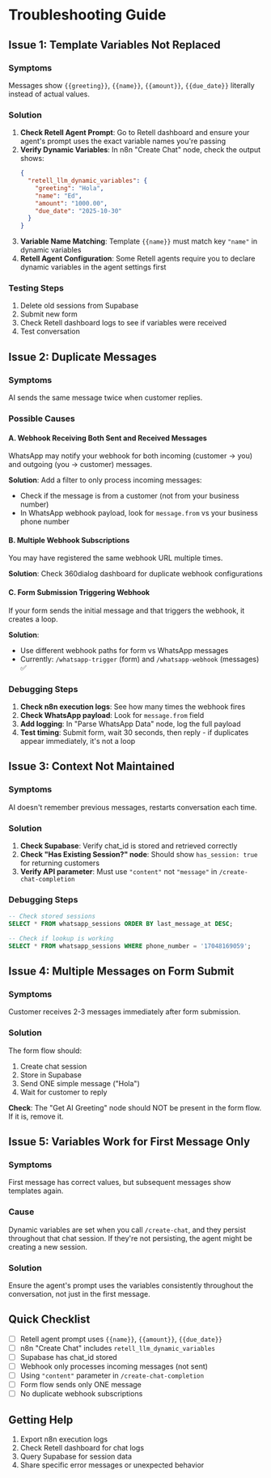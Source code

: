 # Troubleshooting Guide

## Issue 1: Template Variables Not Replaced

### Symptoms
Messages show `{{greeting}}`, `{{name}}`, `{{amount}}`, `{{due_date}}` literally instead of actual values.

### Solution
1. **Check Retell Agent Prompt**: Go to Retell dashboard and ensure your agent's prompt uses the exact variable names you're passing
2. **Verify Dynamic Variables**: In n8n "Create Chat" node, check the output shows:
   ```json
   {
     "retell_llm_dynamic_variables": {
       "greeting": "Hola",
       "name": "Ed",
       "amount": "1000.00",
       "due_date": "2025-10-30"
     }
   }
   ```
3. **Variable Name Matching**: Template `{{name}}` must match key `"name"` in dynamic variables
4. **Retell Agent Configuration**: Some Retell agents require you to declare dynamic variables in the agent settings first

### Testing Steps
1. Delete old sessions from Supabase
2. Submit new form
3. Check Retell dashboard logs to see if variables were received
4. Test conversation

## Issue 2: Duplicate Messages

### Symptoms
AI sends the same message twice when customer replies.

### Possible Causes

#### A. Webhook Receiving Both Sent and Received Messages
WhatsApp may notify your webhook for both incoming (customer → you) and outgoing (you → customer) messages.

**Solution**: Add a filter to only process incoming messages:
- Check if the message is from a customer (not from your business number)
- In WhatsApp webhook payload, look for `message.from` vs your business phone number

#### B. Multiple Webhook Subscriptions
You may have registered the same webhook URL multiple times.

**Solution**: Check 360dialog dashboard for duplicate webhook configurations

#### C. Form Submission Triggering Webhook
If your form sends the initial message and that triggers the webhook, it creates a loop.

**Solution**:
- Use different webhook paths for form vs WhatsApp messages
- Currently: `/whatsapp-trigger` (form) and `/whatsapp-webhook` (messages) ✅

### Debugging Steps

1. **Check n8n execution logs**: See how many times the webhook fires
2. **Check WhatsApp payload**: Look for `message.from` field
3. **Add logging**: In "Parse WhatsApp Data" node, log the full payload
4. **Test timing**: Submit form, wait 30 seconds, then reply - if duplicates appear immediately, it's not a loop

## Issue 3: Context Not Maintained

### Symptoms
AI doesn't remember previous messages, restarts conversation each time.

### Solution
1. **Check Supabase**: Verify chat_id is stored and retrieved correctly
2. **Check "Has Existing Session?" node**: Should show `has_session: true` for returning customers
3. **Verify API parameter**: Must use `"content"` not `"message"` in `/create-chat-completion`

### Debugging Steps
```sql
-- Check stored sessions
SELECT * FROM whatsapp_sessions ORDER BY last_message_at DESC;

-- Check if lookup is working
SELECT * FROM whatsapp_sessions WHERE phone_number = '17048169059';
```

## Issue 4: Multiple Messages on Form Submit

### Symptoms
Customer receives 2-3 messages immediately after form submission.

### Solution
The form flow should:
1. Create chat session
2. Store in Supabase
3. Send ONE simple message ("Hola")
4. Wait for customer to reply

**Check**: The "Get AI Greeting" node should NOT be present in the form flow. If it is, remove it.

## Issue 5: Variables Work for First Message Only

### Symptoms
First message has correct values, but subsequent messages show templates again.

### Cause
Dynamic variables are set when you call `/create-chat`, and they persist throughout that chat session. If they're not persisting, the agent might be creating a new session.

### Solution
Ensure the agent's prompt uses the variables consistently throughout the conversation, not just in the first message.

## Quick Checklist

- [ ] Retell agent prompt uses `{{name}}`, `{{amount}}`, `{{due_date}}`
- [ ] n8n "Create Chat" includes `retell_llm_dynamic_variables`
- [ ] Supabase has chat_id stored
- [ ] Webhook only processes incoming messages (not sent)
- [ ] Using `"content"` parameter in `/create-chat-completion`
- [ ] Form flow sends only ONE message
- [ ] No duplicate webhook subscriptions

## Getting Help

1. Export n8n execution logs
2. Check Retell dashboard for chat logs
3. Query Supabase for session data
4. Share specific error messages or unexpected behavior